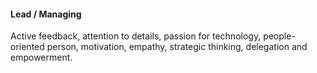 ---
---
#### Lead / Managing

Active feedback, attention to details, passion for technology, people-oriented person, motivation, empathy, strategic thinking,  delegation and empowerment.
